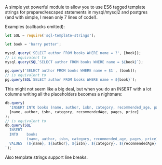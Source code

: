 A simple yet powerful module to allow you to use ES6 tagged template strings for prepared/escaped statements in mysql/mysql2 and postgres (and with simple, I mean only 7 lines of code!).

Examples (callbacks omitted):
```js
let SQL = require('sql-template-strings');

let book = 'harry potter';

mysql.query('SELECT author FROM books WHERE name = ?', [book]);
// is equivalent to
mysql.query(SQL`SELECT author FROM books WHERE name = ${book}`);

pg.query('SELECT author FROM books WHERE name = $1', [book]);
// is equivalent to
pg.query(SQL`SELECT author FROM books WHERE name = ${book}`);
```

This might not seem like a big deal, but when you do an INSERT with a lot columns writing all the placeholders becomes a nightmare:

```js
db.query(
  'INSERT INTO books (name, author, isbn, category, recommended_age, pages, price) VALUES (?, ?, ?, ?, ?, ?, ?)',
  [name, author, isbn, category, recommendedAge, pages, price]
);
// is equivalent to
db.query(SQL`
  INSERT
  INTO    books
          (name, author, isbn, category, recommended_age, pages, price)
  VALUES  (${name}, ${author}, ${isbn}, ${category}, ${recommendedAge}, ${pages}, ${price})
`);
```

Also template strings support line breaks.